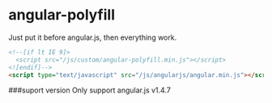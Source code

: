# angular-polyfill
Just put it before angular.js, then everything work.

```html
<!--[if lt IE 9]>
  <script src="/js/custom/angular-polyfill.min.js"></script>
<![endif]-->
<script type="text/javascript" src="/js/angularjs/angular.min.js"></script>
```
###suport version
Only support angular.js v1.4.7
